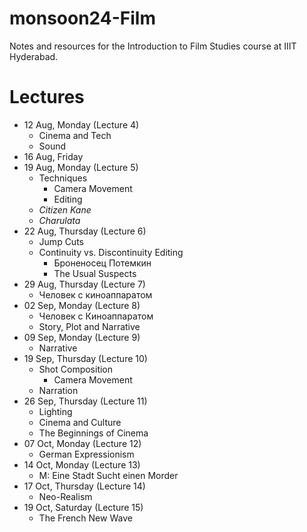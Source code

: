 # monsoon24-Film
Notes and resources for the Introduction to Film Studies course at IIIT Hyderabad.

# Lectures
- 12 Aug, Monday (Lecture 4)
    - Cinema and Tech
    - Sound
- 16 Aug, Friday
- 19 Aug, Monday (Lecture 5)
    - Techniques
        - Camera Movement
        - Editing
    - *Citizen Kane*
    - *Charulata*
- 22 Aug, Thursday (Lecture 6)
    - Jump Cuts
    - Continuity vs. Discontinuity Editing
        - Броненосец Потемкин
        - The Usual Suspects
- 29 Aug, Thursday (Lecture 7)
    - Человек с киноаппаратом
- 02 Sep, Monday (Lecture 8)
    - Человек с Киноаппаратом
    - Story, Plot and Narrative
- 09 Sep, Monday (Lecture 9)
    - Narrative
- 19 Sep, Thursday (Lecture 10)
    - Shot Composition
        - Camera Movement
    - Narration
- 26 Sep, Thursday (Lecture 11)
    - Lighting
    - Cinema and Culture
    - The Beginnings of Cinema
- 07 Oct, Monday (Lecture 12)
    - German Expressionism
- 14 Oct, Monday (Lecture 13)
    - M: Eine Stadt Sucht einen Morder
- 17 Oct, Thursday (Lecture 14)
    - Neo-Realism
- 19 Oct, Saturday (Lecture 15)
    - The French New Wave